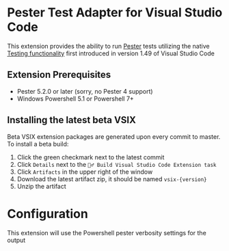 # Pester Test Adapter for Visual Studio Code
This extension provides the ability to run [Pester](https://pester.dev/) tests utilizing the native
[Testing functionality](https://code.visualstudio.com/updates/v1_59#_testing-apis) first introduced in version 1.49 of
Visual Studio Code

## Extension Prerequisites
- Pester 5.2.0 or later (sorry, no Pester 4 support)
- Windows Powershell 5.1 or Powershell 7+

## Installing the latest beta VSIX
Beta VSIX extension packages are generated upon every commit to master. To install a beta build:
1. Click the green checkmark next to the latest commit
1. Click `Details` next to the `👷‍♂️ Build Visual Studio Code Extension task`
1. Click `Artifacts` in the upper right of the window
1. Download the latest artifact zip, it should be named `vsix-{version}`
1. Unzip the artifact

# Configuration
This extension will use the Powershell pester verbosity settings for the output